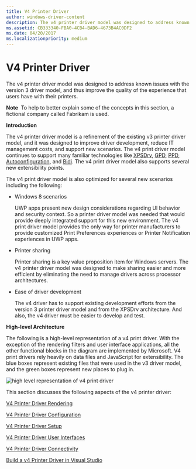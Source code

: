 ```yaml
---
title: V4 Printer Driver
author: windows-driver-content
description: The v4 printer driver model was designed to address known issues with the version 3 driver model, and thus improve the quality of the experience that users have with their printers.
ms.assetid: CB333340-FBA0-4CB4-BAD6-4673B4AC0DF2
ms.date: 04/20/2017
ms.localizationpriority: medium
---
```


# V4 Printer Driver


The v4 printer driver model was designed to address known issues with the version 3 driver model, and thus improve the quality of the experience that users have with their printers.

**Note**  To help to better explain some of the concepts in this section, a fictional company called Fabrikam is used.

 

**Introduction**

The v4 printer driver model is a refinement of the existing v3 printer driver model, and it was designed to improve driver development, reduce IT management costs, and support new scenarios. The v4 print driver model continues to support many familiar technologies like [XPSDrv](xpsdrv-printer-driver.md), [GPD](introduction-to-gpd-files.md), [PPD](pscript-minidrivers.md), [Autoconfiguration](printer-autoconfiguration.md), and [Bidi](bidirectional-communication.md). The v4 print driver model also supports several new extensibility points.

The v4 print driver model is also optimized for several new scenarios including the following:

-   Windows 8 scenarios

    UWP apps present new design considerations regarding UI behavior and security context. So a printer driver model was needed that would provide deeply integrated support for this new environment. The v4 print driver model provides the only way for printer manufacturers to provide customized Print Preferences experiences or Printer Notification experiences in UWP apps.

-   Printer sharing

    Printer sharing is a key value proposition item for Windows servers. The v4 printer driver model was designed to make sharing easier and more efficient by eliminating the need to manage drivers across processor architectures.

-   Ease of driver development

    The v4 driver has to support existing development efforts from the version 3 printer driver model and from the XPSDrv architecture. And also, the v4 driver must be easier to develop and test.

**High-level Architecture**

The following is a high-level representation of a v4 print driver. With the exception of the rendering filters and user interface applications, all the other functional blocks in the diagram are implemented by Microsoft. V4 print drivers rely heavily on data files and JavaScript for extensibility. The blue boxes represent existing files that were used in the v3 driver model, and the green boxes represent new places to plug in.

![high level representation of v4 print driver](images/v4driverarch.png)

This section discusses the following aspects of the v4 printer driver:

[V4 Printer Driver Rendering](v4-driver-rendering.md)

[V4 Printer Driver Configuration](v4-driver-configuration.md)

[V4 Printer Driver Setup](v4-driver-setup.md)

[V4 Printer Driver User Interfaces](v4-printer-driver-user-interfaces.md)

[V4 Printer Driver Connectivity](v4-printer-driver-connectivity.md)

[Build a v4 Printer Driver in Visual Studio](build-a-v4-print-driver-in-visual-studio.md)

 

 




